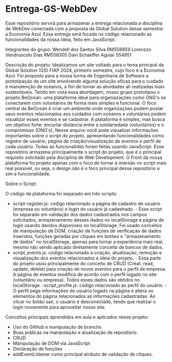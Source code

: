 # Entrega-GS-WebDev
Esse repositório servirá para armazenar a entrega relacionada a disciplina de WebDev conectada com a proposta da Global Solution desse semestre: a Economia Azul. Essa entrega será focada no código relacionado as funcionalidades da nossa ideia, feito em JavaScript.

Integrantes do grupo:
Wendell dos Santos Silva RM558859
Lorenzzo Vendruscolo Dias  RM558305
Davi Schaeffer Aguiar 554951

Descrição do projeto:
Idealizamos um site voltado para o tema principal da Global Solution (GS) FIAP 2024, primeiro semestre, cujo foco é a Economia Azul. Foi proposto para a nossa turma de Engenharia de Software a prototipação de um site envolvendo alguma solução eficaz para o cuidado e manutenção de oceanos, a fim de tornar as atividades ali realizadas mais sustentáveis. Tendo em vista essa abordagem, nosso grupo prototipou o projeto BeOcean: uma plataforma ideal para organiazações como ONG's se conectarem com voluntários de forma mais simples e funcional. 
O foco central da BeOcean é criar um ambiente onde organizações podem postar seus eventos relacionados aos cuidados com oceanos e voluntários podem visualizar esses eventos e se cadastrar. A plataforma é simples, mas busca um objetivo forte: encurtar distância entre a solidariedade (voluntários) e o compromisso (ONG's), Nesse arquivo você pode visualizar informações importantes sobre o script do projeto, apresentando funcionalidades como registro de usuário, página de criação/visualização de eventos e perfil de cada usuário. Todas as funcionalides foram feitas usando JavaScript.
Esse repositório armazena principalmente o script do projeto, que é o principal requisito solicitado pela disciplina de Web Development. O Front da nossa plataforma foi projeto apenas com o foco de tornar a imersão no script mais real possível, ou seja, o design não é o foco principal desse repositório e sim a funcionalidade.

Sobre o Script:

O código da plataforma foi separado em três scripts: 
- script-register.js: código relacionado a página de cadastro de usuário (empresa ou voluntário) e login do usuário já cadastrado.
        - Esse script foi separado em validação dos dados cadastrados nos campos solicitados, armazenamento desses dados no localStorage e página de login usando dandos disponíveis no localStorage. Foi usado conceitos de manipulação de DOM, criação de funções de verificação de dados inseridos, funções geradas por cliques em botões e "armazenamento de dados" no localStorage, apenas para tornar a experiência mais real, mesmo não sendo aplicado diretamente conceito de bancos de dados.
- script_events.js: código relacionado a criação, atualização, remoção e visualização dos eventos relacionados a ideia do projeto.
        - Essa parte do projeto usou principalmente do conceito de CRUD (Creat, read, update, delete) para criação de novos eventos para o perfil de empresa. A página de eventos modifica de acordo com o perfil logado no site (voluntário ou empresa). Todos esses dados são obtidos no localStorage.
-script_profile.js: código relacionado ao perfil do usuário.
        - O perfil pega informações do usuário logado na página e altera os elementos do página relacionados as informações cadastradas. Ao clicar no botão sair, o usuário é desconectado, tendo que realizar o login novamente para aproveitar nosso site.

Conceitos principais aprendidos em aula e aplicados nesse projeto:
- Uso do GitHub e manipulação de branchs
- Boas práticas na manipulação e atualização de repositório
- CRUD
- Manipulação de DOM via JavaScript
- Declaração de funções
- addEventListener como principal atributo de validação de cliques.